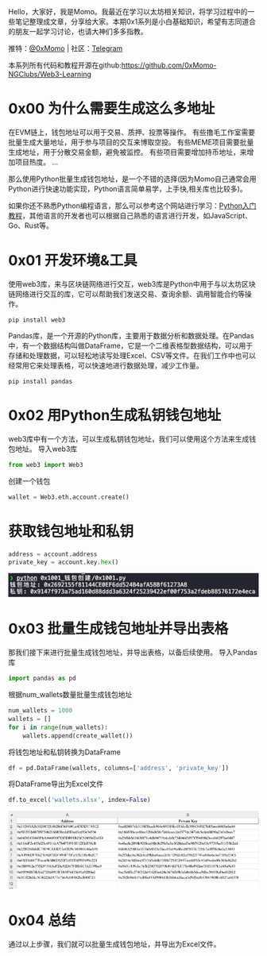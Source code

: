 Hello，大家好，我是Momo。我最近在学习以太坊相关知识，将学习过程中的一些笔记整理成文章，分享给大家。本期0x1系列是小白基础知识，希望有志同道合的朋友一起学习讨论，也请大神们多多指教。

推特：[@0xMomo](https://x.com/0xmomonifty) | 社区：[Telegram](https://t.co/JQ78TtwxeJ)

本系列所有代码和教程开源在github:https://github.com/0xMomo-NGClubs/Web3-Learning

# 0x00 为什么需要生成这么多地址

在EVM链上，钱包地址可以用于交易、质押、投票等操作。
有些撸毛工作室需要批量生成大量地址，用于参与项目的交互来博取空投。
有些MEME项目需要批量生成地址，用于分散交易金额，避免被监控。
有些项目需要增加持币地址，来增加项目热度。
…

那么使用Python批量生成钱包地址，是一个不错的选择(因为Momo自己通常会用Python进行快速功能实现，Python语言简单易学，上手快,相关库也比较多)。

如果你还不熟悉Python编程语言，那么可以参考这个网站进行学习：[Python入门教程](https://www.runoob.com/python3/python3-tutorial.html)，其他语言的开发者也可以根据自己熟悉的语言进行开发，如JavaScript、Go、Rust等。


# 0x01 开发环境&工具
使用web3库，来与区块链网络进行交互，web3库是Python中用于与以太坊区块链网络进行交互的库，它可以帮助我们发送交易、查询余额、调用智能合约等操作。
```
pip install web3
```

Pandas库，是一个开源的Python库，主要用于数据分析和数据处理。在Pandas中，有一个数据结构叫做DataFrame，它是一个二维表格型数据结构，可以用于存储和处理数据，可以轻松地读写处理Excel、CSV等文件。在我们工作中也可以经常用它来处理表格，可以快速地进行数据处理，减少工作量。
```
pip install pandas
```

# 0x02 用Python生成私钥钱包地址

web3库中有一个方法，可以生成私钥钱包地址，我们可以使用这个方法来生成钱包地址。
导入web3库
```python
from web3 import Web3
```
创建一个钱包
```python
wallet = Web3.eth.account.create()
```
# 获取钱包地址和私钥
```python
address = account.address
private_key = account.key.hex()
```
![alt text](./img/image-2.png)


# 0x03 批量生成钱包地址并导出表格

那我们接下来进行批量生成钱包地址，并导出表格，以备后续使用。
导入Pandas库
```python
import pandas as pd
```
根据num_wallets数量批量生成钱包地址
```python
num_wallets = 1000
wallets = []
for i in range(num_wallets):
    wallets.append(create_wallet())
```
将钱包地址和私钥转换为DataFrame
```python
df = pd.DataFrame(wallets, columns=['address', 'private_key'])
```
将DataFrame导出为Excel文件
```python
df.to_excel('wallets.xlsx', index=False)
```
![alt text](./img/image-3.png)

# 0x04 总结

通过以上步骤，我们就可以批量生成钱包地址，并导出为Excel文件。